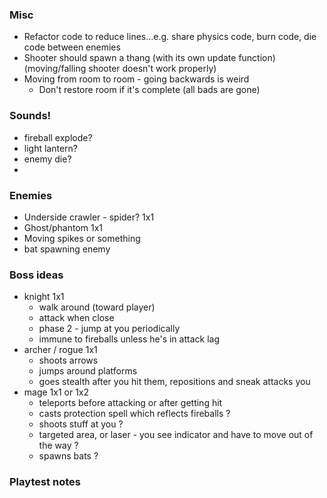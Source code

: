 ### Misc
- Refactor code to reduce lines...e.g. share physics code, burn code, die code between enemies
- Shooter should spawn a thang (with its own update function) (moving/falling shooter doesn't work properly)
- Moving from room to room - going backwards is weird
    - Don't restore room if it's complete (all bads are gone)

### Sounds!
- fireball explode?
- light lantern?
- enemy die?
- 

### Enemies
- Underside crawler - spider? 1x1
- Ghost/phantom 1x1
- Moving spikes or something
- bat spawning enemy

### Boss ideas
- knight 1x1
    - walk around (toward player)
    - attack when close
    - phase 2 - jump at you periodically
    - immune to fireballs unless he's in attack lag
- archer / rogue 1x1
    - shoots arrows
    - jumps around platforms
    - goes stealth after you hit them, repositions and sneak attacks you
- mage 1x1 or 1x2
    - teleports before attacking or after getting hit
    - casts protection spell which reflects fireballs ?
    - shoots stuff at you ?
    - targeted area, or laser - you see indicator and have to move out of the  way ?
    - spawns bats ?


### Playtest notes
